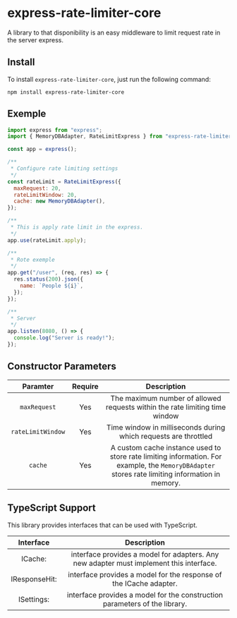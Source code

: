 # express-rate-limiter-core

A library to that disponibility is an easy middleware to limit request rate in the server express.

## Install

To install `express-rate-limiter-core`, just run the following command:

```shell
npm install express-rate-limiter-core
```

## Exemple

```javascript
import express from "express";
import { MemoryDBAdapter, RateLimitExpress } from "express-rate-limiter-core";

const app = express();

/**
 * Configure rate limiting settings
 */
const rateLimit = RateLimitExpress({
  maxRequest: 20,
  rateLimitWindow: 20,
  cache: new MemoryDBAdapter(),
});

/**
 * This is apply rate limit in the express.
 */
app.use(rateLimit.apply);

/**
 * Rote exemple
 */
app.get("/user", (req, res) => {
  res.status(200).json({
    name: `People ${i}`,
  });
});

/**
 * Server
 */
app.listen(8080, () => {
  console.log("Server is ready!");
});
```

## Constructor Parameters

|     Paramter      | Require |                                                                   Description                                                                   |
| :---------------: | :-----: | :---------------------------------------------------------------------------------------------------------------------------------------------: |
|   `maxRequest`    |   Yes   |                                   The maximum number of allowed requests within the rate limiting time window                                   |
| `rateLimitWindow` |   Yes   |                                         Time window in milliseconds during which requests are throttled                                         |
|      `cache`      |   Yes   | A custom cache instance used to store rate limiting information. For example, the `MemoryDBAdapter` stores rate limiting information in memory. |

## TypeScript Support

This library provides interfaces that can be used with TypeScript.

|   Interface   |                                       Description                                       |
| :-----------: | :-------------------------------------------------------------------------------------: |
|    ICache:    | interface provides a model for adapters. Any new adapter must implement this interface. |
| IResponseHit: |           interface provides a model for the response of the ICache adapter.            |
|  ISettings:   |       interface provides a model for the construction parameters of the library.        |
